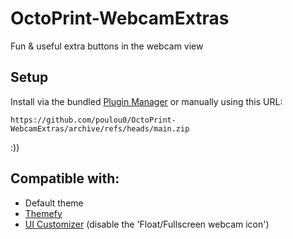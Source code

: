 # OctoPrint-WebcamExtras

Fun & useful extra buttons in the webcam view

## Setup

Install via the bundled [Plugin Manager](https://docs.octoprint.org/en/master/bundledplugins/pluginmanager.html)
or manually using this URL:

    https://github.com/poulou0/OctoPrint-WebcamExtras/archive/refs/heads/main.zip

:))

## Compatible with:
* Default theme
* [Themefy](https://plugins.octoprint.org/plugins/themeify/)
* [UI Customizer](https://plugins.octoprint.org/plugins/uicustomizer/) (disable the 'Float/Fullscreen webcam icon')